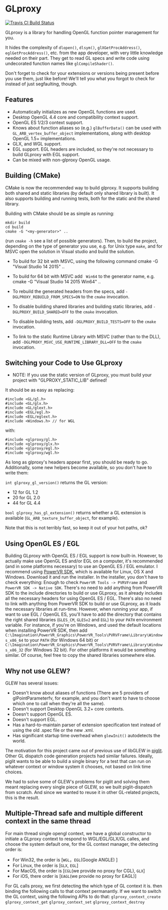 GLproxy
==========
[![Travis CI Build Status](https://travis-ci.org/glproxy/glproxy.svg?branch=master)](https://travis-ci.org/glproxy/glproxy/builds)


GLproxy is a library for handling OpenGL function pointer management for
you.

It hides the complexity of `dlopen()`, `dlsym()`,
`glXGetProcAddress()`, `eglGetProcAddress()`, etc. from the
app developer, with very little knowledge needed on their part.  They
get to read GL specs and write code using undecorated function names
like `glCompileShader()`.

Don't forget to check for your extensions or versions being present
before you use them, just like before!  We'll tell you what you forgot
to check for instead of just segfaulting, though.

Features
--------

* Automatically initializes as new OpenGL functions are used.
* Desktop OpenGL 4.4 core and compatibility context support.
* OpenGL ES 1/2/3 context support.
* Knows about function aliases so (e.g.) `glBufferData()` can be
  used with `GL_ARB_vertex_buffer_object` implementations, along
  with desktop OpenGL 1.5+ implementations.
* GLX, and WGL support.
* EGL support. EGL headers are included, so they're not necessary to build GLproxy
  with EGL support.
* Can be mixed with non-glproxy OpenGL usage.

Building (CMake)
-----------------

CMake is now the recommended way to build glproxy. It supports building both
shared and static libraries (by default only shared library is built). It also
supports building and running tests, both for the static and the shared library.

Building with CMake should be as simple as running:

    mkdir build
    cd build
    cmake -G "<my-generator>" ..

(run `cmake -h` see a list of possible generators). Then, to build the project,
depending on the type of generator you use, e.g. for Unix type `make`, and for
MSVC open the solution in Visual studio and build the solution.

* To build for 32 bit with MSVC, using the following command
  cmake -G "Visual Studio 14 2015" ..

* To build for 64 bit with MSVC add ` Win64` to the generator name, e.g.
  cmake -G "Visual Studio 14 2015 Win64" ..

* To rebuild the generated headers from the specs, add
`-DGLPROXY_REBUILD_FROM_SPECS=ON` to the `cmake` invocation.

* To disable building shared libraries and building static libraries, add
`-DGLPROXY_BUILD_SHARED=OFF` to the `cmake` invocation.

* To disable building tests, add
`-DGLPROXY_BUILD_TESTS=OFF` to the `cmake` invocation.

* To link to the static Runtime Library with MSVC (rather than to the DLL), add
`-DGLPROXY_MSVC_USE_RUNTIME_LIBRARY_DLL=OFF` to the `cmake` invocation.

Switching your Code to Use GLproxy
---------------------------------

* NOTE: If you use the static version of GLproxy, you must build your project with
  "GLPROXY_STATIC_LIB" defined!

It should be as easy as replacing:

    #include <GL/gl.h>
    #include <GL/glx.h>
    #include <GL/glext.h>
    #include <EGL/egl.h>
    #include <EGL/eglext.h>
    #include <Windows.h> // for WGL

with:

    #include <glproxy/gl.h>
    #include <glproxy/glx.h>
    #include <glproxy/egl.h>
    #include <glproxy/wgl.h>

As long as glproxy's headers appear first, you should be ready to go.
Additionally, some new helpers become available, so you don't have to
write them:

`int glproxy_gl_version()` returns the GL version:

* 12 for GL 1.2
* 20 for GL 2.0
* 44 for GL 4.4

`bool glproxy_has_gl_extension()` returns whether a GL extension is
available (`GL_ARB_texture_buffer_object`, for example).

Note that this is not terribly fast, so keep it out of your hot paths,
ok?

Using OpenGL ES / EGL
----------------------

Building GLproxy with OpenGL ES / EGL support is now built-in. However, to
actually make use OpenGL ES and/or EGL on a computer, it's recommended (and in
some platforms necessary) to use an OpenGL ES / EGL emulator. I recommend using
[PowerVR SDK](http://community.imgtec.com/developers/powervr/graphics-sdk/),
which is available for Linux, OS X and Windows. Download it and run the
installer. In the installer, you don't have to check everything: Enough to check
`PowerVR Tools -> PVRVFrame` and `PowerVR SDK -> Native SDK`. There's no need to
add anything from PowerVR SDK to the include directories to build or use GLproxy,
as it already includes all the necessary headers for using OpenGL ES / EGL.
There's also no need to link with anything from PowerVR SDK to build or use
GLproxy, as it loads the necessary libraries at run-time. However, when running
your app, if want to use EGL / OpenGL ES, you'll have to add the directory that
contains the right shared libraries (`GLES_CM`, `GLESv2` and `EGL`) to your
`PATH` environment variable. For instance, if you're on Windows, and used the
default locations when installing PowerVR SDK, then add
`C:\Imagination\PowerVR_Graphics\PowerVR_Tools\PVRVFrame\Library\Windows_x86_64`
to your `PATH` (for Windows 64 bit) or
`C:\Imagination\PowerVR_Graphics\PowerVR_Tools\PVRVFrame\Library\Windows_x86_32`
(for Windows 32 bit). For other platforms it would be something similar. Of
course, feel free to copy the shared libraries somewhere else.

Why not use GLEW?
--------------------

GLEW has several issues:

* Doesn't know about aliases of functions (There are 5 providers of
  glPointParameterfv, for example, and you don't want to have to
  choose which one to call when they're all the same).
* Doesn't support Desktop OpenGL 3.2+ core contexts.
* Doesn't support OpenGL ES.
* Doesn't support EGL.
* Has a hard-to-maintain parser of extension specification text
  instead of using the old .spec file or the new .xml.
* Has significant startup time overhead when `glewInit()`
  autodetects the world.

The motivation for this project came out of previous use of libGLEW in
[piglit](http://piglit.freedesktop.org/).  Other GL dispatch code
generation projects had similar failures.  Ideally, piglit wants to be
able to build a single binary for a test that can run on whatever
context or window system it chooses, not based on link time choices.

We had to solve some of GLEW's problems for piglit and solving them
meant replacing every single piece of GLEW, so we built
piglit-dispatch from scratch.  And since we wanted to reuse it in
other GL-related projects, this is the result.

Multiple-Thread safe and multiple different context in the same thread
---------------
For main thread single opengl context, we have a global constructor to
initiate a GLproxy context to respond to WGL/EGL/GLX/GL calles, and choose
the system default one, for the GL context manager, the detecting order is:
* For Win32, the order is [`WGL`，`EGL`(Google ANGLE) ]
* For Linux, the order is [`GLX`, `EGL`]
* For MacOS, the order is [`CGL`(we provide no proxy for CGL), `GLX`]
* For iOS, there order is [`EAGL`(we provide no proxy for EAGL)]

For GL calls proxy, we first detecting the which type of GL context it is.
then binding the following calls to that context permanantly.
If we want to switch the GL context, using the following APIs to do that:
`glproxy_context_create`
`glproxy_context_get`
`glproxy_context_set`
`glproxy_context_destroy`


